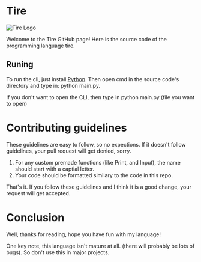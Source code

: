 # Tire
![Tire Logo](https://user-images.githubusercontent.com/81382687/196799774-f571b994-dbff-4f8a-9c37-11d7bcf951a3.png)

Welcome to the Tire GitHub page! Here is the source code of the programming language tire.

## Runing
To run the cli, just install [Python](https://www.python.org/).
Then open cmd in the source code's directory and type in: python main.py.

If you don't want to open the CLI, then type in python main.py (file you want to open)

# Contributing guidelines
These guidelines are easy to follow, so no expections. If it doesn't follow guidelines, your pull request will get denied, sorry.
1. For any custom premade functions (like Print, and Input), the name should start with a captial letter.
2. Your code should be formatted similary to the code in this repo.

That's it. If you follow these guidelines and I think it is a good change, your request will get accepted.

# Conclusion
Well, thanks for reading, hope you have fun with my language!

One key note, this language isn't mature at all. (there will probably be lots of bugs).
So don't use this in major projects.
